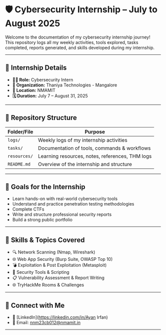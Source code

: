 # 🛡️ Cybersecurity Internship – July to August 2025

Welcome to the documentation of my cybersecurity internship journey!  
This repository logs all my weekly activities, tools explored, tasks completed, reports generated, and skills developed during my internship.

---

## 📌 Internship Details

- **🧑‍💻 Role:** Cybersecurity Intern  
- **🏢 Organization:** Thaniya Technologies - Mangalore  
- **📍 Location:** NMAMIT 
- **🗓️ Duration:** July 7 – August 31, 2025  

---

## 📁 Repository Structure

| Folder/File        | Purpose                                         |
|--------------------|--------------------------------------------------|
| `logs/`            | Weekly logs of my internship activities         |
| `tasks/`           | Documentation of tools, commands & workflows    |
| `resources/`       | Learning resources, notes, references, THM logs |
| `README.md`        | Overview of the internship and structure        |

---

## 🎯 Goals for the Internship

- Learn hands-on with real-world cybersecurity tools  
- Understand and practice penetration testing methodologies  
- Complete CTFs  
- Write and structure professional security reports  
- Build a strong public portfolio

---

## 🧠 Skills & Topics Covered

- 🔍 Network Scanning (Nmap, Wireshark)  
- 🌐 Web App Security (Burp Suite, OWASP Top 10)  
- 💣 Exploitation & Post Exploitation (Metasploit)  
- 🧰 Security Tools & Scripting  
- 📋 Vulnerability Assessment & Report Writing  
- 🌐 TryHackMe Rooms & Challenges  

---

## 🔗 Connect with Me

- 💼 [LinkedIn](https://linkedin.com/in/Ayan Irfan)
- 📧 Email: nnm23cb012@nmamit.in

---



